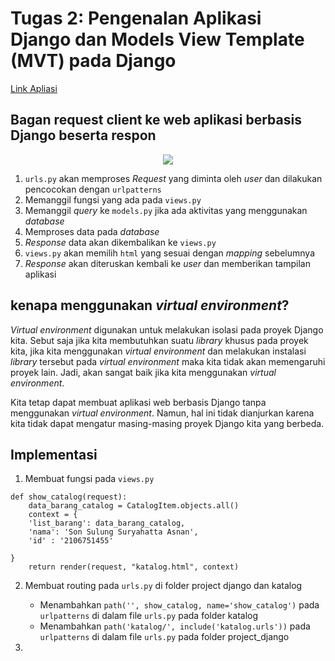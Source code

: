 # Tugas 2: Pengenalan Aplikasi Django dan Models View Template (MVT) pada Django

[Link Apliasi](https://webggniboss.herokuapp.com/katalog/)

## Bagan request client ke web aplikasi berbasis Django beserta respon

<p align="center"><img src= "https://github.com/Synchx00/Tugas2PBP/tree/main/katalog/images/bagan.png"/></p>

1. ```urls.py``` akan memproses *Request* yang diminta oleh *user* dan dilakukan pencocokan dengan ```urlpatterns```
2. Memanggil fungsi yang ada pada ```views.py```
3. Memanggil *query* ke ```models.py``` jika ada aktivitas yang menggunakan *database*
4. Memproses data pada *database*
5. *Response* data akan dikembalikan ke ```views.py```
6. ```views.py``` akan memilih ```html``` yang sesuai dengan *mapping* sebelumnya
7. *Response* akan diteruskan kembali ke *user* dan memberikan tampilan aplikasi

## kenapa menggunakan *virtual environment*?

*Virtual environment* digunakan untuk melakukan isolasi pada proyek Django kita. Sebut saja jika kita membutuhkan suatu *library* khusus pada proyek kita, jika kita menggunakan *virtual environment* dan melakukan instalasi *library* tersebut pada *virtual environment* maka kita tidak akan memengaruhi proyek lain. Jadi, akan sangat baik jika kita menggunakan *virtual environment*.

Kita tetap dapat membuat aplikasi web berbasis Django tanpa menggunakan *virtual environment*. Namun, hal ini tidak dianjurkan karena kita tidak dapat mengatur masing-masing proyek Django kita yang berbeda.

## Implementasi

1. Membuat fungsi pada ```views.py```
```
def show_catalog(request):
    data_barang_catalog = CatalogItem.objects.all()
    context = {
    'list_barang': data_barang_catalog,
    'nama': 'Son Sulung Suryahatta Asnan',
    'id' : '2106751455'
    
}
    return render(request, "katalog.html", context)
```

2. Membuat routing pada ```urls.py``` di folder project django dan katalog
    - Menambahkan
    ```path('', show_catalog, name='show_catalog')```
    pada ```urlpatterns``` di dalam file ```urls.py``` pada folder katalog
    - Menambahkan
    ```path('katalog/', include('katalog.urls'))``` pada ```urlpatterns``` di dalam file ```urls.py``` pada folder project_django
    
3. 